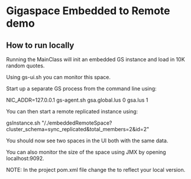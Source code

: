 <h1>Gigaspace Embedded to Remote demo</h1>
<p>
<h2>How to run locally</h2>
<p>
Running the MainClass will init an embedded GS instance and load in 10K random quotes.
<p>
Using gs-ui.sh you can monitor this space.
<p>
Start up a separate GS process from the command line using:
<p>
NIC_ADDR=127.0.0.1 gs-agent.sh gsa.global.lus 0 gsa.lus 1
<p>
You can then start a remote replicated instance using:
<p>
gsInstance.sh "/./embeddedRemoteSpace?cluster_schema=sync_replicated&total_members=2&id=2"
<p>
You should now see two spaces in the UI both with the same data.
<p>
You can also monitor the size of the space using JMX by opening localhost:9092. 
<p>
NOTE:
In the project pom.xml file change the <gsVersion> to reflect your local version.
